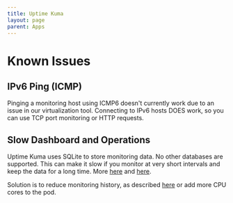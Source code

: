```yaml
---
title: Uptime Kuma
layout: page
parent: Apps
---
```


# Known Issues

## IPv6 Ping (ICMP)
Pinging a monitoring host using ICMP6 doesn't currently work due to an issue in our virtualization tool. Connecting to IPv6 hosts DOES work, so you can use TCP port monitoring or HTTP requests.

## Slow Dashboard and Operations
Uptime Kuma uses SQLite to store monitoring data. No other databases are supported. This can make it slow if you monitor at very short intervals and keep the data for a long time. More [here](https://github.com/louislam/uptime-kuma/issues/953) and [here](https://github.com/louislam/uptime-kuma/issues/1397).

Solution is to reduce monitoring history, as described [here](https://github.com/louislam/uptime-kuma/issues/1397#issuecomment-1172847138) or add more CPU cores to the pod.
